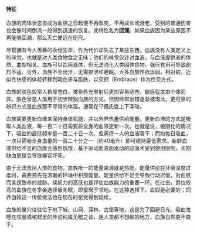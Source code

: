 <h4>特征</h4>

血族的肉体状态自成为血族之日起便不再改变。不再成长或衰老、受到的普通伤害也会像时间倒流一般得到迅速的恢复。此特性名为<b>回溯</b>。如果血族因为某些原因不再能够回溯，那么灭亡便近在咫尺。

尽管拥有令人羡慕的永恒生命，作为代价却失去了某些东西。血族没有人类定义上的味觉，也就是对人类食物食之无味；他们的味觉仅针对血液，与血液提供者的体质、血型相关。血族可以饮用液体，但无法消化人类固体食物，强行食用可导致剧烈不适。另外，血族不会出汗，无需排泄和睡眠。大多血族性欲淡弱，相对的，近似性快感的体验转移到吸血牙与肌肤，以交拥（Embrace）作为性交方式。

血族的肤色较常人稍显苍白，被紫外光直射后更加容易晒伤，敏感程度由个体而异。肤色曾是人类用于初步辨别血族的方式，但因经常出错逐渐被淘汰。更可靠的辨识方式是血族那不寻常的体温，通常在17摄氏度上下浮动。

血族需要更新血液来保持身体机能，并以外界热量供给能量。更新血液的方式是吸取人类血液，每一百二十日需要将全身的血液更新一次。也就是说，极限化的情况下，吸血的最低频率是一百二十日一次，但需将一人的血液吸干；而如每日吸血，一次只需吸全身血量的一百二十分之一（约40毫升）即可维持最低需求。新鲜血液供给不足的血族会感到饥饿，基于驱动血液而发动的驭血术受到使用限制，长期缺血更是会导致器官坏死。

由于无法食用人类的食物，血族唯一的能量来源就是热能。能量供给在环境温度过低时，需要预先在温暖的环境中积攒能量。能量供给不足会导致行动迟缓，对血族而言是致命的威胁。续航力的高低也是评估血族能力的重要一环。在过去，爵位较高的血族在冬季会选择仮冬眠，即蛰居于领地。在这种选择下，血奴是必要的；饲养血奴这一传统做法也在现在的密党得到延续。

血族的巢穴往往位于地下城、山洞、深林、古堡等地，这是为了回避日光。吸血鬼睡在坟墓或棺材里的传说纯属无稽之谈，连人类都不想躺的地方，血族自然更不屑于。
